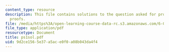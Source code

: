 ```yaml
---
content_type: resource
description: This file contains solutions to the question asked for propositions and
  proofs.
file: /media/https%3A/open-learning-course-data-rc.s3.amazonaws.com/6-042j-mathematics-for-computer-science-fall-2005/9d2ce1565e37a5ace0f0a08b043da4f4_ps1sol.pdf
file_type: application/pdf
resourcetype: Document
title: ps1sol.pdf
uid: 9d2ce156-5e37-a5ac-e0f0-a08b043da4f4
---
```

